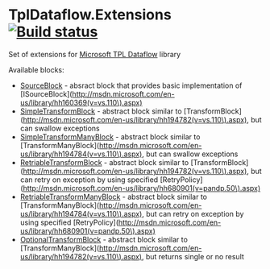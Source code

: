 TplDataflow.Extensions [![Build status](https://ci.appveyor.com/api/projects/status?id=g2883afb9a0kbqsa)](https://ci.appveyor.com/project/adform-tpldataflow-extensions)
======================

Set of extensions for [Microsoft TPL Dataflow](http://msdn.microsoft.com/en-us/library/hh228603(v=vs.110).aspx) library

Available blocks:
*  [SourceBlock](https://github.com/adform/TplDataflow.Extensions/blob/master/TplDataflow.Extensions/Blocks/SourceBlock.cs) - absract block that provides basic implementation of [ISourceBlock](http://msdn.microsoft.com/en-us/library/hh160369(v=vs.110\).aspx)
*  [SimpleTransformBlock](https://github.com/adform/TplDataflow.Extensions/blob/master/TplDataflow.Extensions/Blocks/SimpleTransformBlock.cs) - abstract block similar to [TransformBlock](http://msdn.microsoft.com/en-us/library/hh194782(v=vs.110\).aspx), but can swallow exceptions
*  [SimpleTransformManyBlock](https://github.com/adform/TplDataflow.Extensions/blob/master/TplDataflow.Extensions/Blocks/SimpleTransformManyBlock.cs) - abstract block similar to [TransformManyBlock](http://msdn.microsoft.com/en-us/library/hh194784(v=vs.110\).aspx), but can swallow exceptions
*  [RetriableTransformBlock](https://github.com/adform/TplDataflow.Extensions/blob/master/TplDataflow.Extensions/Blocks/RetriableTransformBlock.cs) - abstract block similar to [TransformBlock](http://msdn.microsoft.com/en-us/library/hh194782(v=vs.110\).aspx), but can retry on exception by using specified [RetryPolicy](http://msdn.microsoft.com/en-us/library/hh680901(v=pandp.50\).aspx)
*  [RetriableTransformManyBlock](https://github.com/adform/TplDataflow.Extensions/blob/master/TplDataflow.Extensions/Blocks/RetriableTransformManyBlock.cs) - abstract block similar to [TransformManyBlock](http://msdn.microsoft.com/en-us/library/hh194784(v=vs.110\).aspx), but can retry on exception by using specified [RetryPolicy](http://msdn.microsoft.com/en-us/library/hh680901(v=pandp.50\).aspx)
*  [OptionalTransformBlock](https://github.com/adform/TplDataflow.Extensions/blob/master/TplDataflow.Extensions/Blocks/OptionalTransformBlock.cs) - abstract block similar to [TransformManyBlock](http://msdn.microsoft.com/en-us/library/hh194782(v=vs.110\).aspx), but returns single or no result
